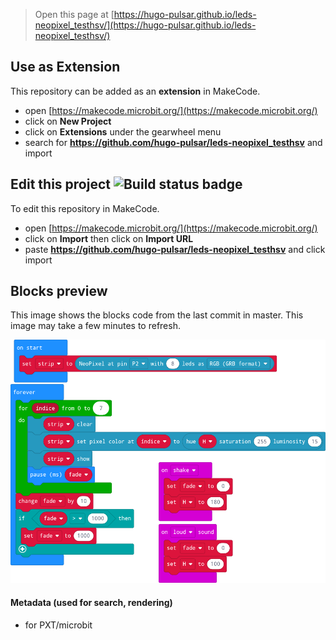 
> Open this page at [https://hugo-pulsar.github.io/leds-neopixel_testhsv/](https://hugo-pulsar.github.io/leds-neopixel_testhsv/)

## Use as Extension

This repository can be added as an **extension** in MakeCode.

* open [https://makecode.microbit.org/](https://makecode.microbit.org/)
* click on **New Project**
* click on **Extensions** under the gearwheel menu
* search for **https://github.com/hugo-pulsar/leds-neopixel_testhsv** and import

## Edit this project ![Build status badge](https://github.com/hugo-pulsar/leds-neopixel_testhsv/workflows/MakeCode/badge.svg)

To edit this repository in MakeCode.

* open [https://makecode.microbit.org/](https://makecode.microbit.org/)
* click on **Import** then click on **Import URL**
* paste **https://github.com/hugo-pulsar/leds-neopixel_testhsv** and click import

## Blocks preview

This image shows the blocks code from the last commit in master.
This image may take a few minutes to refresh.

![A rendered view of the blocks](https://github.com/hugo-pulsar/leds-neopixel_testhsv/raw/master/.github/makecode/blocks.png)

#### Metadata (used for search, rendering)

* for PXT/microbit
<script src="https://makecode.com/gh-pages-embed.js"></script><script>makeCodeRender("{{ site.makecode.home_url }}", "{{ site.github.owner_name }}/{{ site.github.repository_name }}");</script>
